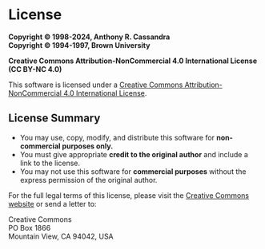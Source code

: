 # License

**Copyright © 1998-2024, Anthony R. Cassandra**  
**Copyright © 1994-1997, Brown University**

**Creative Commons Attribution-NonCommercial 4.0 International License (CC BY-NC 4.0)**

This software is licensed under a [Creative Commons Attribution-NonCommercial 4.0 International License](https://creativecommons.org/licenses/by-nc/4.0/).

## License Summary

- You may use, copy, modify, and distribute this software for **non-commercial purposes only.**
- You must give appropriate **credit to the original author** and include a link to the license.
- You may not use this software for **commercial purposes** without the express permission of the original author.

For the full legal terms of this license, please visit the [Creative Commons website](https://creativecommons.org/licenses/by-nc/4.0/) or send a letter to:

Creative Commons  
PO Box 1866  
Mountain View, CA 94042, USA
